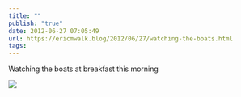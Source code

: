 ```yaml
---
title: ""
publish: "true"
date: 2012-06-27 07:05:49
url: https://ericmwalk.blog/2012/06/27/watching-the-boats.html
tags: 
---
```


Watching the boats at breakfast this morning

![](https://ericmwalk.blog/uploads/2022/f2e6c54eae.jpg)